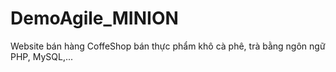 # DemoAgile_MINION
Website bán hàng CoffeShop bán thực phẩm khô cà phê, trà bằng ngôn ngữ PHP, MySQL,...
